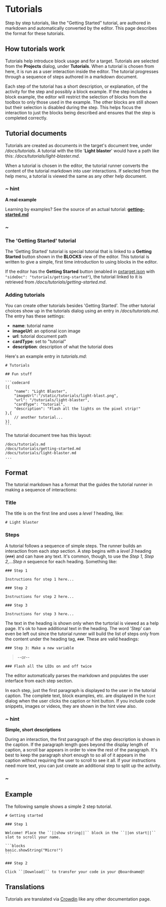 # Tutorials

Step by step tutorials, like the "Getting Started" tutorial, are authored in markdown and automatically converted by the editor. This page describes the format for these tutorials.

## How tutorials work

Tutorials help introduce block usage and for a target. Tutorials are selected from the  **Projects** dialog, under **Tutorials**. When a tutorial is chosen from here, it is run as a user interaction inside the editor. The tutorial progresses through a sequence of steps authored in a markdown document.

Each step of the tutorial has a short description, or explanation, of the activity for the step and
possibly a block example. If the step includes a block example, the editor will restrict the selection of blocks from the toolbox to only those used in the example. The other blocks are still
shown but their selection is disabled during the step. This helps focus the interaction to just the
blocks being described and ensures that the step is completed correctly.

## Tutorial documents

Tutorials are created as documents in the target's document tree, under _/docs/tutorials_. A tutorial with the title '**Light blaster**' would have a path like this: _/docs/tutorials/light-blaster.md_.

When a tutorial is chosen in the editor, the tutorial runner converts the content of the tutorial markdown into user interactions. If selected from the help menu, a tutorial is viewed the same as any other help document.

### ~ hint

**A real example**

Learning by examples? See the source of an actual tutorial: [**getting-started.md**](https://github.com/Microsoft/pxt-microbit/blob/master/docs/tutorials/getting-started.md)

### ~

### The 'Getting Started' tutorial

The 'Getting Started' tutorial is special tutorial that is linked to a **Getting Started** button shown in the **BLOCKS** view of the editor. This tutorial is written to give a simple, first time introduction to using blocks in the editor.

If the editor has the **Getting Started** button (enabled in [pxtarget.json](/targets/pxtarget) with
```"sideDoc": "tutorials/getting-started"```), the tutorial linked to it is retrieved from _/docs/tutorials/getting-started.md_.

### Adding tutorials

You can create other tutorials besides 'Getting Started'. The other tutorial choices show up in the tutorials dialog using an entry in _/docs/tutorials.md_. The entry has these settings:

* **name**: tutorial name
* **imageUrl**: an optional icon image
* **url**: tutorial document path
* **cardType**: set to "tutorial"
* **description**: description of what the tutorial does

Here's an example entry in _tutorials.md_:

````
# Tutorials

## Fun stuff

```codecard
[{
    "name": "Light Blaster",
    "imageUrl":"/static/tutorials/light-blast.png",
    "url": "/tutorials/light-blaster",
    "cardType": "tutorial",
    "description": "Flash all the lights on the pixel strip!"
},{
    // another tutorial...
}]
```
````

The tutorial document tree has this layout:

```
/docs/tutorials.md
/docs/tutorials/getting-started.md
/docs/tutorials/light-blaster.md
...
```

## Format

The tutorial markdown has a format that the guides the tutorial runner in making a sequence of interactions: 

### Title

The title is on the first line and uses a _level 1_ heading, like:

```text
# Light blaster
```

### Steps

A tutorial follows a sequence of simple steps. The runner builds an interaction from each _step_ section. A step begins with a _level 3_ heading (``###``) and can have any text. It's common, though, to use the _Step 1, Step 2,...Step n_ sequence for each heading. Something like:

```text
### Step 1

Instructions for step 1 here...

### Step 2

Instructions for step 2 here...

### Step 3

Instructions for step 3 here...
```

The text in the heading is shown only when the turtorial is viewed as a help page. It's ok to have additional text in the heading. The word 'Step' can even be left out since the tutorial runner will build the list of steps only from the content under the heading tag, ``###``. These are valid headings:

```text
### Step 3: Make a new variable
```

>--or--

```text
### Flash all the LEDs on and off twice
```

The editor automatically parses the markdown and populates the user interface from each step section.

In each step, just the first paragraph is displayed to the user in the tutorial caption. The complete text, block examples, etc. are displayed in the ``hint`` dialog when the user clicks the caption or hint button. If you include code snippets, images or videos, they are shown in the hint view also.

### ~ hint

**Simple, short descriptions**

During an interaction, the first paragraph of the step description is shown in the caption. If the paragraph length goes beyond the display length of caption, a scroll bar appears in order to view the rest of the paragraph. It's best to keep the paragraph short enough to so all of it appears in the caption without requiring the user to scroll to see it all. If your instructions need more text, you can just create an additional step to split up the activity.

### ~

## Example

The following sample shows a simple 2 step tutorial.

````
# Getting started

### Step 1

Welcome! Place the ``||show string||`` block in the ``||on start||`` slot to scroll your name.

```blocks
basic.showString("Micro!")
```

### Step 2

Click ``|Download|`` to transfer your code in your @boardname@!

````

## Translations

Tutorials are translated via [Crowdin](/translate) like any other documentation page.